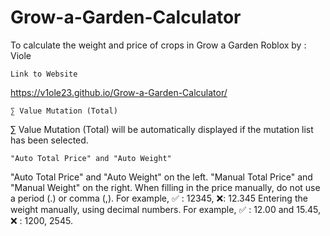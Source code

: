 # Grow-a-Garden-Calculator
To calculate the weight and price of crops in Grow a Garden Roblox
by : Viole

    Link to Website 
https://v1ole23.github.io/Grow-a-Garden-Calculator/

    ∑ Value Mutation (Total)
∑ Value Mutation (Total) will be automatically displayed if the mutation list has been selected.

    "Auto Total Price" and "Auto Weight" 
"Auto Total Price" and "Auto Weight" on the left. "Manual Total Price" and "Manual Weight" on the right.
When filling in the price manually, do not use a period (.) or comma (,). For example, ✅ : 12345, ❌: 12.345
Entering the weight manually, using decimal numbers. For example, ✅ : 12.00 and 15.45, ❌ : 1200, 2545.
